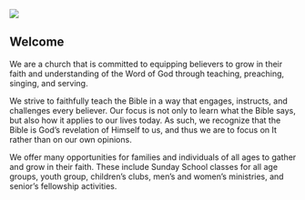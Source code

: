 ![]({{site.url}}assets/building.JPG)

## Welcome

We are a church that is committed to equipping believers to grow in their faith and understanding of the Word of God through teaching, preaching, singing, and serving.

We strive to faithfully teach the Bible in a way that engages, instructs, and challenges every believer. Our focus is not only to learn what the Bible says, but also how it applies to our lives today. As such, we recognize that the Bible is God’s revelation of Himself to us, and thus we are to focus on It rather than on our own opinions.

We offer many opportunities for families and individuals of all ages to gather and grow in their faith. These include Sunday School classes for all age groups, youth group, children’s clubs, men’s and women’s ministries, and senior’s fellowship activities.




